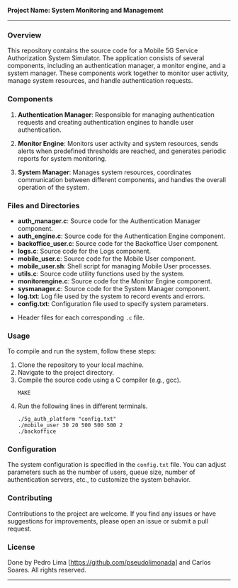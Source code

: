 **Project Name: System Monitoring and Management**

---

### Overview

This repository contains the source code for a Mobile 5G Service Authorization System Simulator. The application consists of several components, including an authentication manager, a monitor engine, and a system manager. These components work together to monitor user activity, manage system resources, and handle authentication requests.

### Components

1. **Authentication Manager**: Responsible for managing authentication requests and creating authentication engines to handle user authentication.

2. **Monitor Engine**: Monitors user activity and system resources, sends alerts when predefined thresholds are reached, and generates periodic reports for system monitoring.

3. **System Manager**: Manages system resources, coordinates communication between different components, and handles the overall operation of the system.

### Files and Directories

- **auth_manager.c**: Source code for the Authentication Manager component.
- **auth_engine.c**: Source code for the Authentication Engine component.
- **backoffice_user.c**: Source code for the Backoffice User component.
- **logs.c**: Source code for the Logs component.
- **mobile_user.c**: Source code for the Mobile User component.
- **mobile_user.sh**: Shell script for managing Mobile User processes.
- **utils.c**: Source code utility functions used by the system.
- **monitorengine.c**: Source code for the Monitor Engine component.
- **sysmanager.c**: Source code for the System Manager component.
- **log.txt**: Log file used by the system to record events and errors.
- **config.txt**: Configuration file used to specify system parameters.

+ Header files for each corresponding `.c` file.

### Usage

To compile and run the system, follow these steps:

1. Clone the repository to your local machine.
2. Navigate to the project directory.
3. Compile the source code using a C compiler (e.g., gcc).
   ```
   MAKE
   ```
4. Run the following lines in different terminals.
   ```
   ./5g_auth_platform "config.txt"
   ./mobile_user 30 20 500 500 500 2
   ./backoffice
   ```

### Configuration

The system configuration is specified in the `config.txt` file. You can adjust parameters such as the number of users, queue size, number of authentication servers, etc., to customize the system behavior.

### Contributing

Contributions to the project are welcome. If you find any issues or have suggestions for improvements, please open an issue or submit a pull request.

### License

Done by Pedro Lima [https://github.com/pseudolimonada] and Carlos Soares. All rights reserved.

---
